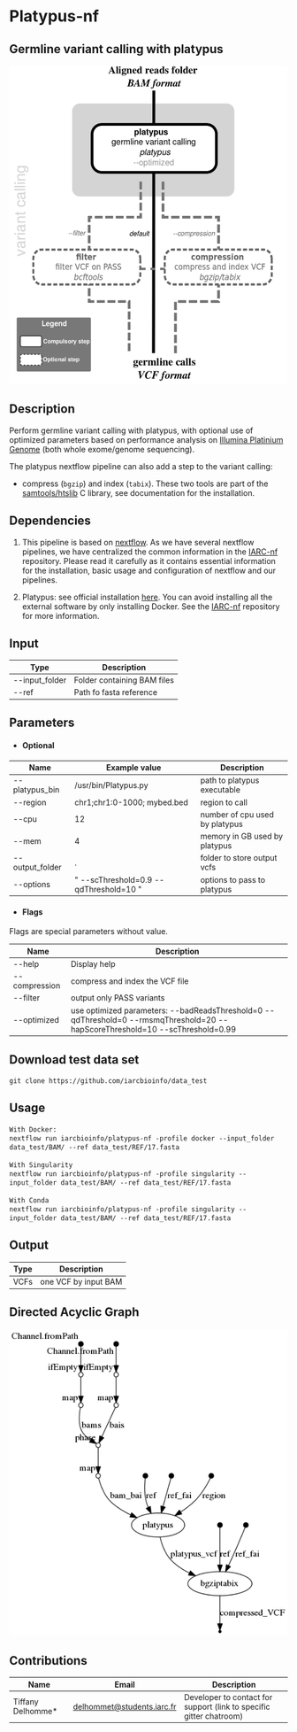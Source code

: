 # Platypus-nf
## Germline variant calling with platypus

![Workflow representation](platypus-nf.png?raw=true "Scheme of platypus germline variant calling Workflow")

## Description
Perform germline variant calling with platypus, with optional use of optimized parameters based on performance analysis on [Illumina Platinium Genome](https://www.illumina.com/platinumgenomes.html) (both whole exome/genome sequencing).

The platypus nextflow pipeline can also add a step to the variant calling:
  * compress (`bgzip`) and index (`tabix`). These two tools are part of the [samtools/htslib](http://www.htslib.org/doc/) C library, see documentation for the installation.

## Dependencies

1. This pipeline is based on [nextflow](https://www.nextflow.io). As we have several nextflow pipelines, we have centralized the common information in the [IARC-nf](https://github.com/IARCbioinfo/IARC-nf) repository. Please read it carefully as it contains essential information for the installation, basic usage and configuration of nextflow and our pipelines.

2. Platypus: see official installation [here](https://github.com/andyrimmer/Platypus). You can avoid installing all the external software by only installing Docker. See the [IARC-nf](https://github.com/IARCbioinfo/IARC-nf) repository for more information.


## Input
  | Type      | Description     |
  |-----------|---------------|
  | --input_folder | Folder containing BAM files  |
  | --ref | Path fo fasta reference  |

## Parameters

  * #### Optional
  | Name             | Example value               | Description  |
  |------------------|-----------------------------|--------------|
  | --platypus_bin  | /usr/bin/Platypus.py        | path to platypus executable |
  | --region         | chr1;chr1:0-1000; mybed.bed | region to call |
  | --cpu            |            12 | number of cpu used by platypus |
  | --mem            |            4 | memory in GB used by platypus |
  | --output_folder  |            . | folder to store output vcfs |
  | --options        | " --scThreshold=0.9 --qdThreshold=10 " | options to pass to platypus |


  * #### Flags

Flags are special parameters without value.

| Name      | Description     |
|-----------|-----------------|
| --help    | Display help |
| --compression  | compress and index the VCF file  |
| --filter  | output only PASS variants  |
| --optimized    |  use optimized parameters: --badReadsThreshold=0 --qdThreshold=0 --rmsmqThreshold=20 --hapScoreThreshold=10 --scThreshold=0.99 |

## Download test data set
  ```
  git clone https://github.com/iarcbioinfo/data_test
  ```

## Usage
  ```
  With Docker:
  nextflow run iarcbioinfo/platypus-nf -profile docker --input_folder data_test/BAM/ --ref data_test/REF/17.fasta
   
  With Singularity
  nextflow run iarcbioinfo/platypus-nf -profile singularity --input_folder data_test/BAM/ --ref data_test/REF/17.fasta

  With Conda
  nextflow run iarcbioinfo/platypus-nf -profile singularity --input_folder data_test/BAM/ --ref data_test/REF/17.fasta
  ```

## Output
  | Type      | Description     |
  |-----------|---------------|
  | VCFs    | one VCF by input BAM |

## Directed Acyclic Graph
[![DAG](dag.png)](http://htmlpreview.github.io/?https://github.com/IARCbioinfo/platypus-nf/blob/dev/dag.html)


## Contributions

  | Name      | Email | Description     |
  |-----------|---------------|-----------------|
  | Tiffany Delhomme*    | delhommet@students.iarc.fr | Developer to contact for support (link to specific gitter chatroom)
